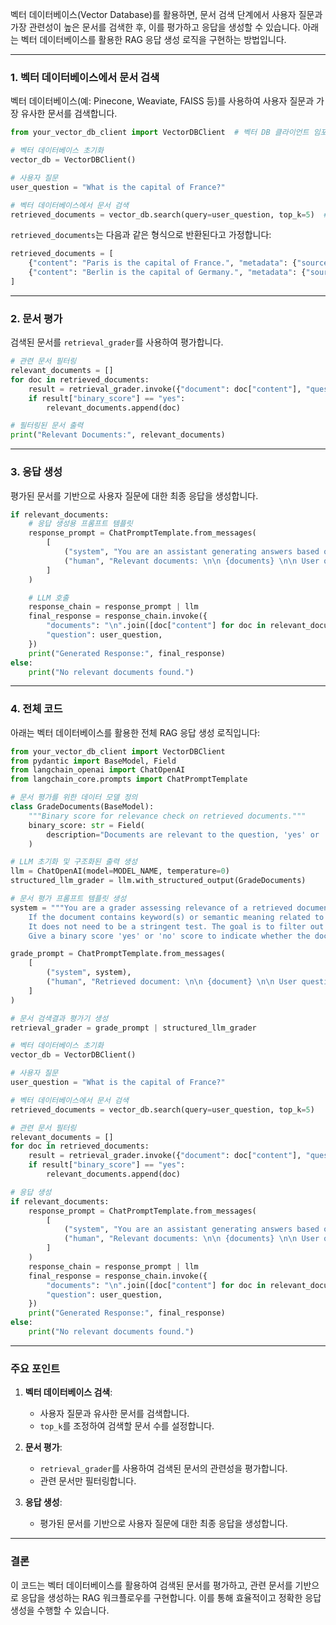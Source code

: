 벡터 데이터베이스(Vector Database)를 활용하면, 문서 검색 단계에서 사용자 질문과 가장 관련성이 높은 문서를 검색한 후, 이를 평가하고 응답을 생성할 수 있습니다. 아래는 벡터 데이터베이스를 활용한 RAG 응답 생성 로직을 구현하는 방법입니다.

---

### 1. **벡터 데이터베이스에서 문서 검색**

벡터 데이터베이스(예: Pinecone, Weaviate, FAISS 등)를 사용하여 사용자 질문과 가장 유사한 문서를 검색합니다.

```python
from your_vector_db_client import VectorDBClient  # 벡터 DB 클라이언트 임포트

# 벡터 데이터베이스 초기화
vector_db = VectorDBClient()

# 사용자 질문
user_question = "What is the capital of France?"

# 벡터 데이터베이스에서 문서 검색
retrieved_documents = vector_db.search(query=user_question, top_k=5)  # top_k는 검색할 문서 수
```

`retrieved_documents`는 다음과 같은 형식으로 반환된다고 가정합니다:

```python
retrieved_documents = [
    {"content": "Paris is the capital of France.", "metadata": {"source": "Doc1"}},
    {"content": "Berlin is the capital of Germany.", "metadata": {"source": "Doc2"}},
]
```

---

### 2. **문서 평가**

검색된 문서를 `retrieval_grader`를 사용하여 평가합니다.

```python
# 관련 문서 필터링
relevant_documents = []
for doc in retrieved_documents:
    result = retrieval_grader.invoke({"document": doc["content"], "question": user_question})
    if result["binary_score"] == "yes":
        relevant_documents.append(doc)

# 필터링된 문서 출력
print("Relevant Documents:", relevant_documents)
```

---

### 3. **응답 생성**

평가된 문서를 기반으로 사용자 질문에 대한 최종 응답을 생성합니다.

```python
if relevant_documents:
    # 응답 생성용 프롬프트 템플릿
    response_prompt = ChatPromptTemplate.from_messages(
        [
            ("system", "You are an assistant generating answers based on relevant documents."),
            ("human", "Relevant documents: \n\n {documents} \n\n User question: {question}"),
        ]
    )

    # LLM 호출
    response_chain = response_prompt | llm
    final_response = response_chain.invoke({
        "documents": "\n".join([doc["content"] for doc in relevant_documents]),
        "question": user_question,
    })
    print("Generated Response:", final_response)
else:
    print("No relevant documents found.")
```

---

### 4. **전체 코드**

아래는 벡터 데이터베이스를 활용한 전체 RAG 응답 생성 로직입니다:

```python
from your_vector_db_client import VectorDBClient
from pydantic import BaseModel, Field
from langchain_openai import ChatOpenAI
from langchain_core.prompts import ChatPromptTemplate

# 문서 평가를 위한 데이터 모델 정의
class GradeDocuments(BaseModel):
    """Binary score for relevance check on retrieved documents."""
    binary_score: str = Field(
        description="Documents are relevant to the question, 'yes' or 'no'"
    )

# LLM 초기화 및 구조화된 출력 생성
llm = ChatOpenAI(model=MODEL_NAME, temperature=0)
structured_llm_grader = llm.with_structured_output(GradeDocuments)

# 문서 평가 프롬프트 템플릿 생성
system = """You are a grader assessing relevance of a retrieved document to a user question. \n
    If the document contains keyword(s) or semantic meaning related to the user question, grade it as relevant. \n
    It does not need to be a stringent test. The goal is to filter out erroneous retrievals. \n
    Give a binary score 'yes' or 'no' score to indicate whether the document is relevant to the question."""

grade_prompt = ChatPromptTemplate.from_messages(
    [
        ("system", system),
        ("human", "Retrieved document: \n\n {document} \n\n User question: {question}"),
    ]
)

# 문서 검색결과 평가기 생성
retrieval_grader = grade_prompt | structured_llm_grader

# 벡터 데이터베이스 초기화
vector_db = VectorDBClient()

# 사용자 질문
user_question = "What is the capital of France?"

# 벡터 데이터베이스에서 문서 검색
retrieved_documents = vector_db.search(query=user_question, top_k=5)

# 관련 문서 필터링
relevant_documents = []
for doc in retrieved_documents:
    result = retrieval_grader.invoke({"document": doc["content"], "question": user_question})
    if result["binary_score"] == "yes":
        relevant_documents.append(doc)

# 응답 생성
if relevant_documents:
    response_prompt = ChatPromptTemplate.from_messages(
        [
            ("system", "You are an assistant generating answers based on relevant documents."),
            ("human", "Relevant documents: \n\n {documents} \n\n User question: {question}"),
        ]
    )
    response_chain = response_prompt | llm
    final_response = response_chain.invoke({
        "documents": "\n".join([doc["content"] for doc in relevant_documents]),
        "question": user_question,
    })
    print("Generated Response:", final_response)
else:
    print("No relevant documents found.")
```

---

### 주요 포인트

1. **벡터 데이터베이스 검색**:

   - 사용자 질문과 유사한 문서를 검색합니다.
   - `top_k`를 조정하여 검색할 문서 수를 설정합니다.

2. **문서 평가**:

   - `retrieval_grader`를 사용하여 검색된 문서의 관련성을 평가합니다.
   - 관련 문서만 필터링합니다.

3. **응답 생성**:
   - 평가된 문서를 기반으로 사용자 질문에 대한 최종 응답을 생성합니다.

---

### 결론

이 코드는 벡터 데이터베이스를 활용하여 검색된 문서를 평가하고, 관련 문서를 기반으로 응답을 생성하는 RAG 워크플로우를 구현합니다. 이를 통해 효율적이고 정확한 응답 생성을 수행할 수 있습니다.
